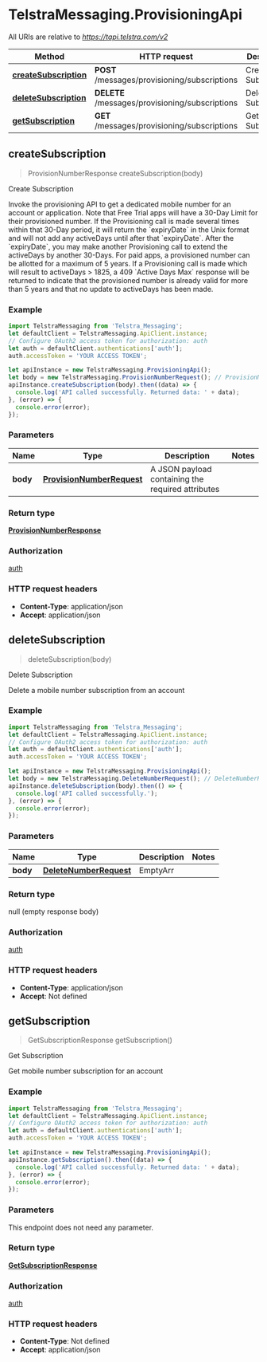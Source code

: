 # TelstraMessaging.ProvisioningApi

All URIs are relative to *https://tapi.telstra.com/v2*

Method | HTTP request | Description
------------- | ------------- | -------------
[**createSubscription**](ProvisioningApi.md#createSubscription) | **POST** /messages/provisioning/subscriptions | Create Subscription
[**deleteSubscription**](ProvisioningApi.md#deleteSubscription) | **DELETE** /messages/provisioning/subscriptions | Delete Subscription
[**getSubscription**](ProvisioningApi.md#getSubscription) | **GET** /messages/provisioning/subscriptions | Get Subscription



## createSubscription

> ProvisionNumberResponse createSubscription(body)

Create Subscription

Invoke the provisioning API to get a dedicated mobile number for an account or application.  Note that Free Trial apps will have a 30-Day Limit for their provisioned number. If the Provisioning call is made several times within that 30-Day period, it will return the &#x60;expiryDate&#x60; in the Unix format and will not add any activeDays until after that &#x60;expiryDate&#x60;. After the &#x60;expiryDate&#x60;, you may make another Provisioning call to extend the activeDays by another 30-Days.  For paid apps, a provisioned number can be allotted for a maximum of 5 years. If a Provisioning call is made which will result to activeDays &gt; 1825, a 409 &#x60;Active Days Max&#x60; response will be returned to indicate that the provisioned number is already valid for more than 5 years and that no update to activeDays has been made. 

### Example

```javascript
import TelstraMessaging from 'Telstra_Messaging';
let defaultClient = TelstraMessaging.ApiClient.instance;
// Configure OAuth2 access token for authorization: auth
let auth = defaultClient.authentications['auth'];
auth.accessToken = 'YOUR ACCESS TOKEN';

let apiInstance = new TelstraMessaging.ProvisioningApi();
let body = new TelstraMessaging.ProvisionNumberRequest(); // ProvisionNumberRequest | A JSON payload containing the required attributes
apiInstance.createSubscription(body).then((data) => {
  console.log('API called successfully. Returned data: ' + data);
}, (error) => {
  console.error(error);
});

```

### Parameters


Name | Type | Description  | Notes
------------- | ------------- | ------------- | -------------
 **body** | [**ProvisionNumberRequest**](ProvisionNumberRequest.md)| A JSON payload containing the required attributes | 

### Return type

[**ProvisionNumberResponse**](ProvisionNumberResponse.md)

### Authorization

[auth](../README.md#auth)

### HTTP request headers

- **Content-Type**: application/json
- **Accept**: application/json


## deleteSubscription

> deleteSubscription(body)

Delete Subscription

Delete a mobile number subscription from an account 

### Example

```javascript
import TelstraMessaging from 'Telstra_Messaging';
let defaultClient = TelstraMessaging.ApiClient.instance;
// Configure OAuth2 access token for authorization: auth
let auth = defaultClient.authentications['auth'];
auth.accessToken = 'YOUR ACCESS TOKEN';

let apiInstance = new TelstraMessaging.ProvisioningApi();
let body = new TelstraMessaging.DeleteNumberRequest(); // DeleteNumberRequest | EmptyArr
apiInstance.deleteSubscription(body).then(() => {
  console.log('API called successfully.');
}, (error) => {
  console.error(error);
});

```

### Parameters


Name | Type | Description  | Notes
------------- | ------------- | ------------- | -------------
 **body** | [**DeleteNumberRequest**](DeleteNumberRequest.md)| EmptyArr | 

### Return type

null (empty response body)

### Authorization

[auth](../README.md#auth)

### HTTP request headers

- **Content-Type**: application/json
- **Accept**: Not defined


## getSubscription

> GetSubscriptionResponse getSubscription()

Get Subscription

Get mobile number subscription for an account 

### Example

```javascript
import TelstraMessaging from 'Telstra_Messaging';
let defaultClient = TelstraMessaging.ApiClient.instance;
// Configure OAuth2 access token for authorization: auth
let auth = defaultClient.authentications['auth'];
auth.accessToken = 'YOUR ACCESS TOKEN';

let apiInstance = new TelstraMessaging.ProvisioningApi();
apiInstance.getSubscription().then((data) => {
  console.log('API called successfully. Returned data: ' + data);
}, (error) => {
  console.error(error);
});

```

### Parameters

This endpoint does not need any parameter.

### Return type

[**GetSubscriptionResponse**](GetSubscriptionResponse.md)

### Authorization

[auth](../README.md#auth)

### HTTP request headers

- **Content-Type**: Not defined
- **Accept**: application/json

